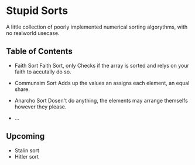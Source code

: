 # Stupid Sorts

A little collection of poorly implemented numerical sorting algorythms, with no realworld usecase.

## Table of Contents

* Faith Sort
    Faith Sort, only Checks if the array is sorted and relys on your faith to accutally do so.

* Communsim Sort
    Adds up the values an assigns each element, an equal share.

* Anarcho Sort
    Dosen't do anything, the elements may arrange themselfs however they please.

* ...

## Upcoming

* Stalin sort
* Hitler sort
